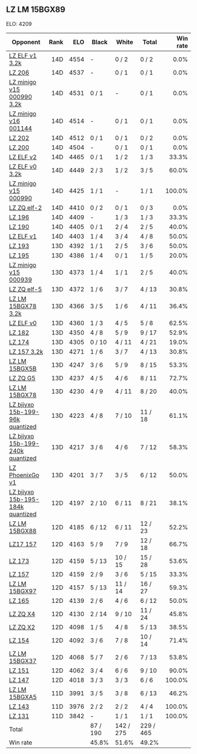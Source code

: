 ## LZ LM 15BGX89 ##

ELO: 4209

Opponent | Rank | ELO | Black | White | Total | Win rate
---------|-----:|----:|-------|-------|-------|-------:
[LZ ELF v1 3.2k](LZ%20ELF%20v1%203.2k.md) | 14D | 4554 | - | 0 / 2 | 0 / 2 | 0.0%
[LZ 206](LZ%20206.md) | 14D | 4537 | - | 0 / 1 | 0 / 1 | 0.0%
[LZ minigo v15 000990 3.2k](LZ%20minigo%20v15%20000990%203.2k.md) | 14D | 4531 | 0 / 1 | - | 0 / 1 | 0.0%
[LZ minigo v16 001144](LZ%20minigo%20v16%20001144.md) | 14D | 4514 | - | 0 / 1 | 0 / 1 | 0.0%
[LZ 202](LZ%20202.md) | 14D | 4512 | 0 / 1 | 0 / 1 | 0 / 2 | 0.0%
[LZ 200](LZ%20200.md) | 14D | 4504 | - | 0 / 1 | 0 / 1 | 0.0%
[LZ ELF v2](LZ%20ELF%20v2.md) | 14D | 4465 | 0 / 1 | 1 / 2 | 1 / 3 | 33.3%
[LZ ELF v0 3.2k](LZ%20ELF%20v0%203.2k.md) | 14D | 4449 | 2 / 3 | 1 / 2 | 3 / 5 | 60.0%
[LZ minigo v15 000990](LZ%20minigo%20v15%20000990.md) | 14D | 4425 | 1 / 1 | - | 1 / 1 | 100.0%
[LZ ZQ elf-2](LZ%20ZQ%20elf-2.md) | 14D | 4410 | 0 / 2 | 0 / 1 | 0 / 3 | 0.0%
[LZ 196](LZ%20196.md) | 14D | 4409 | - | 1 / 3 | 1 / 3 | 33.3%
[LZ 190](LZ%20190.md) | 14D | 4405 | 0 / 1 | 2 / 4 | 2 / 5 | 40.0%
[LZ ELF v1](LZ%20ELF%20v1.md) | 14D | 4403 | 1 / 4 | 3 / 4 | 4 / 8 | 50.0%
[LZ 193](LZ%20193.md) | 13D | 4392 | 1 / 1 | 2 / 5 | 3 / 6 | 50.0%
[LZ 195](LZ%20195.md) | 13D | 4386 | 1 / 4 | 0 / 1 | 1 / 5 | 20.0%
[LZ minigo v15 000939](LZ%20minigo%20v15%20000939.md) | 13D | 4373 | 1 / 4 | 1 / 1 | 2 / 5 | 40.0%
[LZ ZQ elf-5](LZ%20ZQ%20elf-5.md) | 13D | 4372 | 1 / 6 | 3 / 7 | 4 / 13 | 30.8%
[LZ LM 15BGX78 3.2k](LZ%20LM%2015BGX78%203.2k.md) | 13D | 4366 | 3 / 5 | 1 / 6 | 4 / 11 | 36.4%
[LZ ELF v0](LZ%20ELF%20v0.md) | 13D | 4360 | 1 / 3 | 4 / 5 | 5 / 8 | 62.5%
[LZ 182](LZ%20182.md) | 13D | 4350 | 4 / 8 | 5 / 9 | 9 / 17 | 52.9%
[LZ 174](LZ%20174.md) | 13D | 4305 | 0 / 10 | 4 / 11 | 4 / 21 | 19.0%
[LZ 157 3.2k](LZ%20157%203.2k.md) | 13D | 4271 | 1 / 6 | 3 / 7 | 4 / 13 | 30.8%
[LZ LM 15BGX5B](LZ%20LM%2015BGX5B.md) | 13D | 4247 | 3 / 6 | 5 / 9 | 8 / 15 | 53.3%
[LZ ZQ G5](LZ%20ZQ%20G5.md) | 13D | 4237 | 4 / 5 | 4 / 6 | 8 / 11 | 72.7%
[LZ LM 15BGX78](LZ%20LM%2015BGX78.md) | 13D | 4230 | 4 / 9 | 4 / 11 | 8 / 20 | 40.0%
[LZ bjiyxo 15b-199-96k quantized](LZ%20bjiyxo%2015b-199-96k%20quantized.md) | 13D | 4223 | 4 / 8 | 7 / 10 | 11 / 18 | 61.1%
[LZ bjiyxo 15b-199-240k quantized](LZ%20bjiyxo%2015b-199-240k%20quantized.md) | 13D | 4217 | 3 / 6 | 4 / 6 | 7 / 12 | 58.3%
[LZ PhoenixGo v1](LZ%20PhoenixGo%20v1.md) | 13D | 4201 | 3 / 7 | 3 / 5 | 6 / 12 | 50.0%
[LZ bjiyxo 15b-195-184k quantized](LZ%20bjiyxo%2015b-195-184k%20quantized.md) | 12D | 4197 | 2 / 10 | 6 / 11 | 8 / 21 | 38.1%
[LZ LM 15BGX88](LZ%20LM%2015BGX88.md) | 12D | 4185 | 6 / 12 | 6 / 11 | 12 / 23 | 52.2%
[LZ17 157](LZ17%20157.md) | 12D | 4163 | 5 / 9 | 7 / 9 | 12 / 18 | 66.7%
[LZ 173](LZ%20173.md) | 12D | 4159 | 5 / 13 | 10 / 15 | 15 / 28 | 53.6%
[LZ 157](LZ%20157.md) | 12D | 4159 | 2 / 9 | 3 / 6 | 5 / 15 | 33.3%
[LZ LM 15BGX97](LZ%20LM%2015BGX97.md) | 12D | 4157 | 5 / 13 | 11 / 14 | 16 / 27 | 59.3%
[LZ 165](LZ%20165.md) | 12D | 4139 | 2 / 6 | 4 / 6 | 6 / 12 | 50.0%
[LZ ZQ X4](LZ%20ZQ%20X4.md) | 12D | 4130 | 2 / 14 | 9 / 10 | 11 / 24 | 45.8%
[LZ ZQ X2](LZ%20ZQ%20X2.md) | 12D | 4098 | 1 / 5 | 4 / 8 | 5 / 13 | 38.5%
[LZ 154](LZ%20154.md) | 12D | 4092 | 3 / 6 | 7 / 8 | 10 / 14 | 71.4%
[LZ LM 15BGX37](LZ%20LM%2015BGX37.md) | 12D | 4068 | 5 / 7 | 2 / 6 | 7 / 13 | 53.8%
[LZ 151](LZ%20151.md) | 12D | 4062 | 3 / 4 | 6 / 6 | 9 / 10 | 90.0%
[LZ 147](LZ%20147.md) | 12D | 4018 | 3 / 3 | 3 / 3 | 6 / 6 | 100.0%
[LZ LM 15BGXA5](LZ%20LM%2015BGXA5.md) | 11D | 3991 | 3 / 5 | 3 / 8 | 6 / 13 | 46.2%
[LZ 143](LZ%20143.md) | 11D | 3976 | 2 / 2 | 2 / 2 | 4 / 4 | 100.0%
[LZ 131](LZ%20131.md) | 11D | 3842 | - | 1 / 1 | 1 / 1 | 100.0%
Total | | | 87 / 190 | 142 / 275 | 229 / 465 | 
Win rate| | | 45.8% | 51.6% | 49.2% | 
